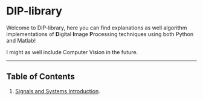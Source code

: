 # DIP-library
Welcome to DIP-library, here you can find explanations as well algorithm implementations of **D**igital **I**mage **P**rocessing techniques using both Python and Matlab!

I might as well include Computer Vision in the future.

----

## Table of Contents

1. [Signals and Systems Introduction](https://github.com/abelpinheiro/DIP-library/tree/main/01%20-%20Signals%20and%20Systems).